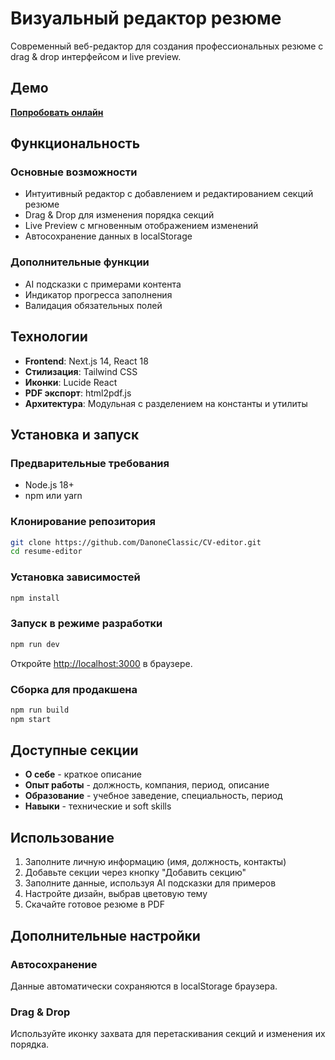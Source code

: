# Визуальный редактор резюме

Современный веб-редактор для создания профессиональных резюме с drag & drop интерфейсом и live preview.

## Демо

**[Попробовать онлайн](https://your-deployed-url.vercel.app)**

## Функциональность

### Основные возможности
- Интуитивный редактор с добавлением и редактированием секций резюме
- Drag & Drop для изменения порядка секций
- Live Preview с мгновенным отображением изменений
- Автосохранение данных в localStorage

### Дополнительные функции
- AI подсказки с примерами контента
- Индикатор прогресса заполнения
- Валидация обязательных полей

## Технологии

- **Frontend**: Next.js 14, React 18
- **Стилизация**: Tailwind CSS
- **Иконки**: Lucide React
- **PDF экспорт**: html2pdf.js
- **Архитектура**: Модульная с разделением на константы и утилиты

## Установка и запуск

### Предварительные требования
- Node.js 18+ 
- npm или yarn

### Клонирование репозитория
```bash
git clone https://github.com/DanoneClassic/CV-editor.git
cd resume-editor
```

### Установка зависимостей
```bash
npm install
```

### Запуск в режиме разработки
```bash
npm run dev
```

Откройте [http://localhost:3000](http://localhost:3000) в браузере.

### Сборка для продакшена
```bash
npm run build
npm start
```

## Доступные секции

- **О себе** - краткое описание
- **Опыт работы** - должность, компания, период, описание
- **Образование** - учебное заведение, специальность, период
- **Навыки** - технические и soft skills


## Использование

1. Заполните личную информацию (имя, должность, контакты)
2. Добавьте секции через кнопку "Добавить секцию"
3. Заполните данные, используя AI подсказки для примеров
4. Настройте дизайн, выбрав цветовую тему
5. Скачайте готовое резюме в PDF

## Дополнительные настройки

### Автосохранение
Данные автоматически сохраняются в localStorage браузера.

### Drag & Drop
Используйте иконку захвата для перетаскивания секций и изменения их порядка.
